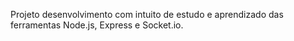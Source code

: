 Projeto desenvolvimento com intuito de estudo e aprendizado das ferramentas Node.js, Express e Socket.io.
